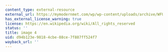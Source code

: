 ```yaml
---
content_type: external-resource
external_url: https://mymodernmet.com/wp/wp-content/uploads/archive/WFUs-9AWXe5hyuaLXw6f_1082112156.jpeg
has_external_license_warning: true
license: https://en.wikipedia.org/wiki/All_rights_reserved
status: ''
title: image 4
uid: d94b123e-9818-4cbe-88ce-7f887ff524f7
wayback_url: ''
---
```

